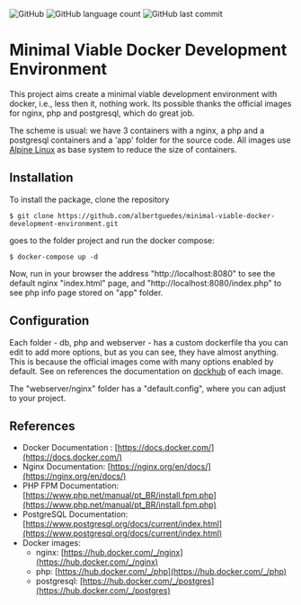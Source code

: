 ![GitHub](https://img.shields.io/github/license/albertguedes/minimal-viable-docker-development-environment) ![GitHub language count](https://img.shields.io/github/languages/count/albertguedes/minimal-viable-docker-development-environment) ![GitHub last commit](https://img.shields.io/github/last-commit/albertguedes/minimal-viable-docker-development-environment)

# Minimal Viable Docker Development Environment

This project aims create a minimal viable development environment with docker, 
i.e., less then it, nothing work. 
Its possible thanks the official images for nginx, php and postgresql, which do
great job.

The scheme is usual: we have 3 containers with a nginx, a php and a postgresql 
containers and a 'app' folder for the source code. All images use 
[Alpine Linux](https://www.alpinelinux.org) as base system to reduce the size 
of containers.

## Installation

To install the package, clone the repository


```
$ git clone https://github.com/albertguedes/minimal-viable-docker-development-environment.git
```

goes to the folder project and run the docker compose:


```
$ docker-compose up -d
```

Now, run in your browser the address "http://localhost:8080" to see the default 
nginx "index.html" page, and "http://localhost:8080/index.php" to see php info 
page stored on "app" folder.

## Configuration

Each folder - db, php and webserver - has a custom dockerfile tha you can edit 
to add more options, but as you can see, they have almost anything. This is 
because the official images come with many options enabled by default. See on 
references the documentation on [dockhub](https://dockhub.com) of each image.

The "webserver/nginx" folder has a "default.config", where you can adjust to 
your project.

## References

- Docker Documentation : [https://docs.docker.com/](https://docs.docker.com/)
- Nginx Documentation: [https://nginx.org/en/docs/](https://nginx.org/en/docs/)
- PHP FPM Documentation: [https://www.php.net/manual/pt_BR/install.fpm.php](https://www.php.net/manual/pt_BR/install.fpm.php) 
- PostgreSQL Documentation: [https://www.postgresql.org/docs/current/index.html](https://www.postgresql.org/docs/current/index.html)
- Docker images:
    - nginx: [https://hub.docker.com/_/nginx](https://hub.docker.com/_/nginx)
    - php: [https://hub.docker.com/_/php](https://hub.docker.com/_/php)
    - postgresql: [https://hub.docker.com/_/postgres](https://hub.docker.com/_/postgres)

